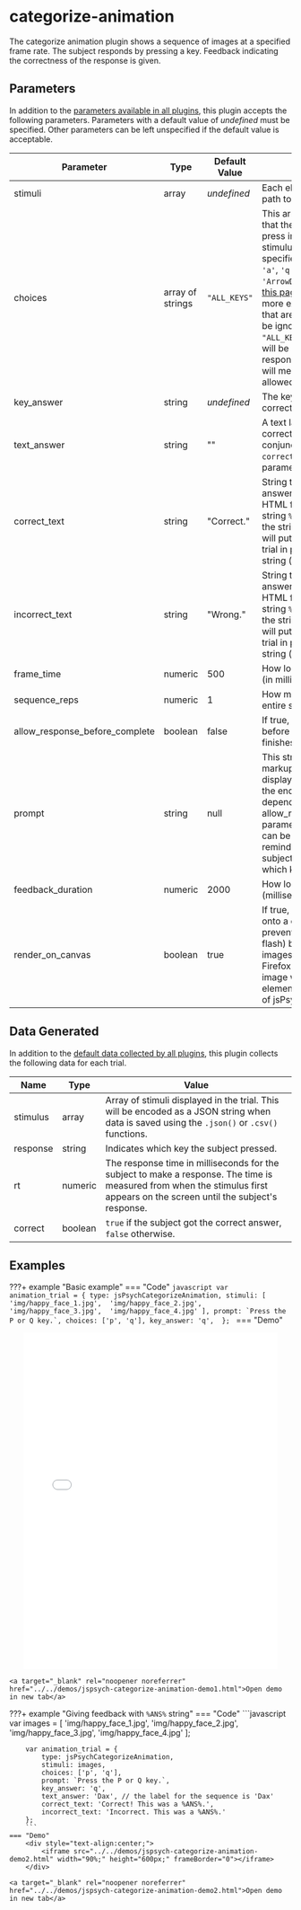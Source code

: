 # categorize-animation

The categorize animation plugin shows a sequence of images at a specified frame rate. The subject responds by pressing a key. Feedback indicating the correctness of the response is given.

## Parameters

In addition to the [parameters available in all plugins](../overview/plugins.md#parameters-available-in-all-plugins), this plugin accepts the following parameters. Parameters with a default value of *undefined* must be specified. Other parameters can be left unspecified if the default value is acceptable.

| Parameter                      | Type             | Default Value      | Description                              |
| ------------------------------ | ---------------- | ------------------ | ---------------------------------------- |
| stimuli                        | array            | *undefined*        | Each element of the array is a path to an image file. |
| choices                        | array of strings | `"ALL_KEYS"` | This array contains the key(s) that the subject is allowed to press in order to respond to the stimulus. Keys should be specified as characters (e.g., `'a'`, `'q'`, `' '`, `'Enter'`, `'ArrowDown'`) - see [this page](https://developer.mozilla.org/en-US/docs/Web/API/KeyboardEvent/key/Key_Values) and [this page (event.key column)](https://www.freecodecamp.org/news/javascript-keycode-list-keypress-event-key-codes/) for more examples. Any key presses that are not listed in the array will be ignored. The default value of `"ALL_KEYS"` means that all keys will be accepted as valid responses. Specifying `"NO_KEYS"` will mean that no responses are allowed. |
| key_answer                     | string           | *undefined*        | The key character indicating the correct response. |
| text_answer                    | string           | ""                 | A text label that describes the correct answer. Used in conjunction with the `correct_text` and `incorrect_text` parameters. |
| correct_text                   | string           | "Correct."         | String to show when the correct answer is given. Can contain HTML formatting. The special string `%ANS%` can be used within the string. If present, the plugin will put the `text_answer` for the trial in place of the %ANS% string (see example below). |
| incorrect_text                 | string           | "Wrong."           | String to show when the wrong answer is given. Can contain HTML formatting. The special string `%ANS%` can be used within the string. If present, the plugin will put the `text_answer` for the trial in place of the %ANS% string (see example below). |
| frame_time                     | numeric          | 500                | How long to display each image (in milliseconds). |
| sequence_reps                  | numeric          | 1                  | How many times to show the entire sequence. |
| allow_response_before_complete | boolean          | false              | If true, the subject can respond before the animation sequence finishes. |
| prompt                         | string           | null               | This string can contain HTML markup. Any content here will be displayed below the stimulus or the end of the animation depending on the allow_response_before_complete parameter. The intention is that it can be used to provide a reminder about the action the subject is supposed to take (e.g., which key to press). |
| feedback_duration              | numeric          | 2000               | How long to show the feedback (milliseconds). |
| render_on_canvas               | boolean          | true               | If true, the images will be drawn onto a canvas element. This prevents a blank screen (white flash) between consecutive images in some browsers, like Firefox and Edge. If false, the image will be shown via an img element, as in previous versions of jsPsych. |

## Data Generated

In addition to the [default data collected by all plugins](../overview/plugins.md#data-collected-by-all-plugins), this plugin collects the following data for each trial.

| Name      | Type    | Value                                    |
| --------- | ------- | ---------------------------------------- |
| stimulus  | array   | Array of stimuli displayed in the trial. This will be encoded as a JSON string when data is saved using the `.json()` or `.csv()` functions. |
| response  | string  | Indicates which key the subject pressed. |
| rt        | numeric | The response time in milliseconds for the subject to make a response. The time is measured from when the stimulus first appears on the screen until the subject's response. |
| correct   | boolean | `true` if the subject got the correct answer, `false` otherwise. |

## Examples

???+ example "Basic example"
    === "Code"
        ```javascript
        var animation_trial = {
            type: jsPsychCategorizeAnimation,
            stimuli: [
                'img/happy_face_1.jpg', 
                'img/happy_face_2.jpg', 
                'img/happy_face_3.jpg', 
                'img/happy_face_4.jpg'
            ],
            prompt: `Press the P or Q key.`,
            choices: ['p', 'q'],
            key_answer: 'q', 
        };
        ```
    === "Demo"
        <div style="text-align:center;">
            <iframe src="../../demos/jspsych-categorize-animation-demo1.html" width="90%;" height="600px;" frameBorder="0"></iframe>
        </div>

    <a target="_blank" rel="noopener noreferrer" href="../../demos/jspsych-categorize-animation-demo1.html">Open demo in new tab</a>

???+ example "Giving feedback with `%ANS%` string"
    === "Code"
        ```javascript
        var images = [
            'img/happy_face_1.jpg', 
            'img/happy_face_2.jpg', 
            'img/happy_face_3.jpg', 
            'img/happy_face_4.jpg'
        ];

        var animation_trial = {
            type: jsPsychCategorizeAnimation,
            stimuli: images,
            choices: ['p', 'q'],
            prompt: `Press the P or Q key.`,
            key_answer: 'q', 
            text_answer: 'Dax', // the label for the sequence is 'Dax'
            correct_text: 'Correct! This was a %ANS%.',
            incorrect_text: 'Incorrect. This was a %ANS%.'
        };
        ```
    === "Demo"
        <div style="text-align:center;">
            <iframe src="../../demos/jspsych-categorize-animation-demo2.html" width="90%;" height="600px;" frameBorder="0"></iframe>
        </div>

    <a target="_blank" rel="noopener noreferrer" href="../../demos/jspsych-categorize-animation-demo2.html">Open demo in new tab</a>
